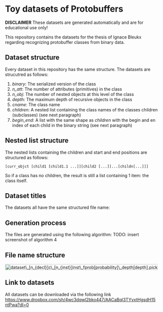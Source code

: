 # Toy datasets of Protobuffers
**DISCLAIMER** These datasets are generated automatically and are for educational use only!

This repository contains the datasets for the thesis of Ignace Bleukx regarding recognizing protobuffer classes from binary data.

## Dataset structure
Every dataset in this repository has the same structure.
The datasets are strucutred as follows:
1. *binary*: The serialized version of the class
2. *n_att*: The number of attributes (primitives) in the class
3. *n_obj*: The number of nested objects at this level of the class
4. *depth*: The maximum depth of recursive objects in the class
5. *cname*: The class name
6. *children*: A nested list containing the class names of the classes children (subclasses) (see next paragraph)
7. *begin_end*: A list with the same shape as *children* with the begin and en index of each child in the binary string (see next paragraph)

## Nested list structure
The nested lists containing the children and start and end positions are structured as follows:
``` 
[curr_objct [child1 [child1.1 ...]][child2 [...]]...[childn[...]]]
``` 
So if a class has no children, the result is still a list containing 1 item: the class itself.

## Dataset titles
The datasets all have the same structured file name:

## Generation process
The files are generated using the following algorithm:
TODO: insert screenshot of algorithm 4

## File name structure
<img src="https://bit.ly/34m4Oaw" align="center" border="0" alt="dataset\_[n_{decl}]c\_[n_{inst}]inst\_fprob[probability]\_depth[depth].pickle" width="592" height="19" />

## Link to datasets
All datasets can be downloaded via the following link
https://www.dropbox.com/sh/4wc3dqwl2bko447/AACaBql3TYvxtHgsdH15ntPwa?dl=0
